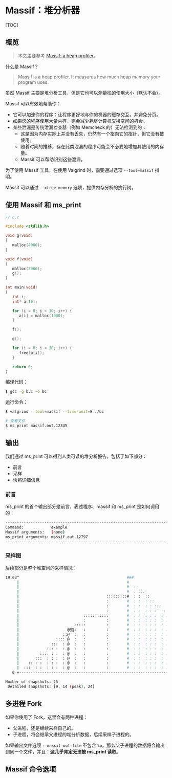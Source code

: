 # Massif：堆分析器

[TOC]

## 概览

> 本文主要参考 [Massif: a heap profiler](https://valgrind.org/docs/manual/ms-manual.html)。

什么是 Massif？

> Massif is a heap profiler. It measures how much heap memory your program uses. 

虽然 Massif 主要是堆分析工具，但是它也可以测量栈的使用大小（默认不会）。

Massif 可以有效地帮助你：

- 它可以加速你的程序：让程序更好地与你的机器的缓存交互，并避免分页。
- 如果您的程序使用大量内存，则会减少耗尽计算机交换空间的机会。
- 某些泄漏是传统泄漏检查器（例如 Memcheck 的）无法检测到的：
  - 这是因为内存实际上并没有丢失，仍然有一个指向它的指针，但它没有被使用。
  - 随着时间的推移，存在此类泄漏的程序可能会不必要地增加其使用的内存量。
  - Massif 可以帮助识别这些泄漏。

为了使用 Massif 工具，在使用 Valgrind 时，需要通过选项 `--tool=massif` 指明。

Massif 可以通过 `--xtree-memory` 选项，提供内存分析的执行树。

## 使用 Massif 和 ms_print

```c
// b.c

#include <stdlib.h>

void g(void)
{
   malloc(4000);
}

void f(void)
{
   malloc(2000);
   g();
}

int main(void)
{
   int i;
   int* a[10];

   for (i = 0; i < 10; i++) {
      a[i] = malloc(1000);
   }

   f();

   g();

   for (i = 0; i < 10; i++) {
      free(a[i]);
   }

   return 0;
}
```

编译代码：

```sh
$ gcc -g b.c -o bc
```

运行命令：

```sh
$ valgrind --tool=massif --time-unit=B ./bc

# 查看文件
$ ms_print massif.out.12345
```

## 输出

我们通过 ms_print 可以得到人类可读的堆分析报告。包括了如下部分：

- 前言
- 采样
- 快照详细信息

### 前言

ms_print 的首个输出部分是前言，表述程序、massif 和 ms_print 是如何调用的：

```sh
--------------------------------------------------------------------------------
Command:            example
Massif arguments:   (none)
ms_print arguments: massif.out.12797
--------------------------------------------------------------------------------
```

### 采样图

后续部分是整个堆空间的采样情况：

```sh
19.63^                                               ###                      
     |                                               #                        
     |                                               #  ::                    
     |                                               #  : :::                 
     |                                      :::::::::#  : :  ::               
     |                                      :        #  : :  : ::             
     |                                      :        #  : :  : : :::          
     |                                      :        #  : :  : : :  ::        
     |                            :::::::::::        #  : :  : : :  : :::     
     |                            :         :        #  : :  : : :  : :  ::   
     |                        :::::         :        #  : :  : : :  : :  : :: 
     |                     @@@:   :         :        #  : :  : : :  : :  : : @
     |                   ::@  :   :         :        #  : :  : : :  : :  : : @
     |                :::: @  :   :         :        #  : :  : : :  : :  : : @
     |              :::  : @  :   :         :        #  : :  : : :  : :  : : @
     |            ::: :  : @  :   :         :        #  : :  : : :  : :  : : @
     |         :::: : :  : @  :   :         :        #  : :  : : :  : :  : : @
     |       :::  : : :  : @  :   :         :        #  : :  : : :  : :  : : @
     |    :::: :  : : :  : @  :   :         :        #  : :  : : :  : :  : : @
     |  :::  : :  : : :  : @  :   :         :        #  : :  : : :  : :  : : @
   0 +----------------------------------------------------------------------->KB     0                                                                   29.48

Number of snapshots: 25
 Detailed snapshots: [9, 14 (peak), 24]
```

## 多进程 Fork

如果你使用了 Fork，这里会有两种进程：

- 父进程，还是继续采样自己的。
- 子进程，将会继承父进程的堆分析数据，后续采样子进程的。

如果输出文件选项 `--massif-out-file` 不包含 `%p`，那么父子进程的数据将会输出到同一个文件，并且：**这几乎肯定无法被 ms_print 读取**。

## Massif 命令选项
